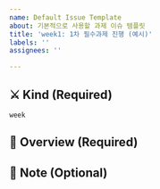 ```yaml
---
name: Default Issue Template
about: 기본적으로 사용할 과제 이슈 템플릿
title: 'week1: 1차 필수과제 진행 (예시)'
labels: ''
assignees: ''

---
```


## ⚔️ Kind (Required)    <!-- 이슈 종류를 선택해주세요 -->
`week`


## 📜 Overview (Required)    <!-- 이슈에 대해 간략하게 설명해주세요 -->



## 📍 Note (Optional) <!-- 특이사항을 적어주세요 -->

